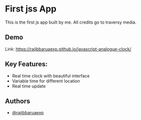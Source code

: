 # First jss App

This is the first js app built by me. All credits go to traversy media.

## Demo

Link: https://rajibbaruaexp.github.io/javascript-analogue-clock/

## Key Features:

- Real time clock with beautiful interface
- Variable time for different location
- Real time update

## Authors

- [@rajibbaruaexp](https://github.com/rajibbaruaexp)
